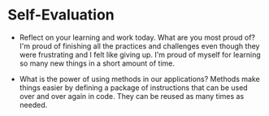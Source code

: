 # Self-Evaluation

- Reflect on your learning and work today. What are you most proud of?
I'm proud of finishing all the practices and challenges even though they were frustrating and I felt like giving up. I'm proud of myself for learning so many new things in a short amount of time.

- What is the power of using methods in our applications?
Methods make things easier by defining a package of instructions that can be used over and over again in code. They can be reused as many times as needed.